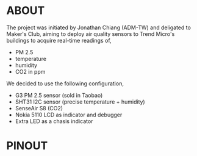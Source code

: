 ABOUT
=====
The project was initiated by Jonathan Chiang (ADM-TW) and deligated to Maker's Club, aiming to deploy air quality sensors to Trend Micro's buildings to acquire real-time readings of,
- PM 2.5
- temperature
- humidity
- CO2 in ppm

We decided to use the following configuration,
- G3 PM 2.5 sensor (sold in Taobao)
- SHT31 I2C sensor (precise temperature + humidity)
- SenseAir S8 (CO2)
- Nokia 5110 LCD as indicator and debugger
- Extra LED as a chasis indicator


PINOUT
======

